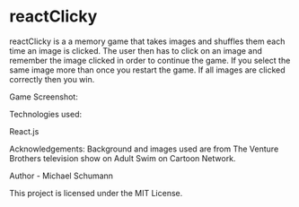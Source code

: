 # reactClicky

reactClicky is a a memory game that takes images and shuffles them each time an image is clicked. The user then has to click on an image and remember the image clicked in order to continue the game. If you select the same image more than once you restart the game. If all images are clicked correctly then you win.

Game Screenshot:



Technologies used:

React.js

Acknowledgements: Background and images used are from The Venture Brothers television show on Adult Swim on Cartoon Network.

Author - Michael Schumann

This project is licensed under the MIT License.
